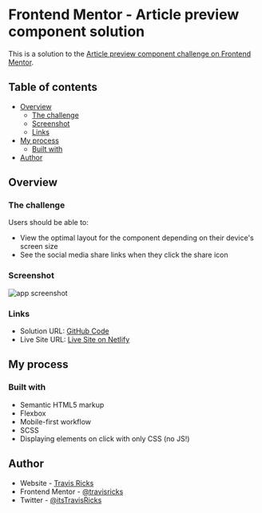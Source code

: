 # Frontend Mentor - Article preview component solution

This is a solution to the [Article preview component challenge on Frontend Mentor](https://www.frontendmentor.io/challenges/article-preview-component-dYBN_pYFT).

## Table of contents

- [Overview](#overview)
  - [The challenge](#the-challenge)
  - [Screenshot](#screenshot)
  - [Links](#links)
- [My process](#my-process)
  - [Built with](#built-with)
- [Author](#author)

## Overview

### The challenge

Users should be able to:

- View the optimal layout for the component depending on their device's screen size
- See the social media share links when they click the share icon

### Screenshot

![app screenshot](./screenshot.jpg)

### Links

- Solution URL: [GitHub Code](https://github.com/travisricks/fm-article-preview-component)
- Live Site URL: [Live Site on Netlify](https://angry-wiles-34a354.netlify.app/)

## My process

### Built with

- Semantic HTML5 markup
- Flexbox
- Mobile-first workflow
- SCSS
- Displaying elements on click with only CSS (no JS!)

## Author

- Website - [Travis Ricks](http://travisricks.com/)
- Frontend Mentor - [@travisricks](https://www.frontendmentor.io/profile/travisricks)
- Twitter - [@itsTravisRicks](https://twitter.com/itsTravisRicks)
